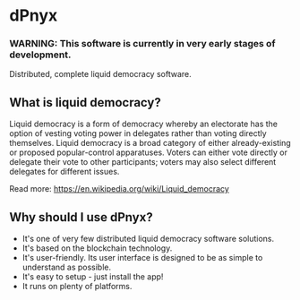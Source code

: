 # dPnyx
### WARNING: This software is currently in very early stages of development.
Distributed, complete liquid democracy software.

## What is liquid democracy?
Liquid democracy is a form of democracy whereby an electorate has the option of vesting voting power in delegates rather than voting directly themselves. Liquid democracy is a broad category of either already-existing or proposed popular-control apparatuses. Voters can either vote directly or delegate their vote to other participants; voters may also select different delegates for different issues.

Read more: https://en.wikipedia.org/wiki/Liquid_democracy

## Why should I use dPnyx?
 * It's one of very few distributed liquid democracy software solutions.
 * It's based on the blockchain technology.
 * It's user-friendly. Its user interface is designed to be as simple to understand as possible.
 * It's easy to setup - just install the app!
 * It runs on plenty of platforms.

